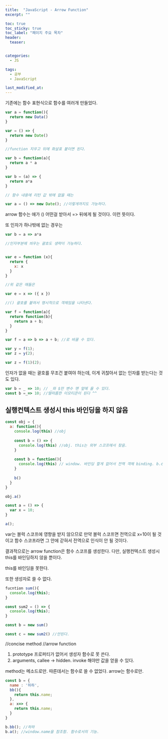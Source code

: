 ```yaml
---
title:  "JavaScript - Arrow Function"
excerpt: ""

toc: true
toc_sticky: true
toc_label: "페이지 주요 목차"
header:
  teaser: 


categories:
  - JS

tags:
  - 공부
  - JavaScript

last_modified_at: 
---
```


기존에는 함수 표현식으로 함수를 여러개 만들었다.

```javascript
var a = function(){
  return new Data()
}

var = () => {
  return new Date()
}

//function 지우고 뒤에 화살표 붙이면 된다.

var b = function(a){
  return a * a
}

var b = (a) => {
  return a*a
}

// 함수 내용에 리턴 값 밖에 없을 때는

var a = () => new Date(); //이렇게까지도 가능하다.
```

arrow 함수는 애가 () 어떤걸 받아서 => 뒤에게 될 것이다. 이런 뜻이다.

또 인자가 하나밖에 없는 경우는

```javascript
var b = a => a*a

//인자부분에 씌우는 괄호도 생략이 가능하다.
```


```javascript

var e = function (x){
  return {
    x: x
  }
}

//위 같은 애들은

var e = x => ({ x })

//() 괄호를 붙여서 명시적으로 객체임을 나타낸다.

var f = function(a){
  return function(b){
    return a + b;
  }
}

var f = a => b => a + b; //로 바꿀 수 있다.

var y = f(1);
var z = y(2);

var z = f(1)(2);
```

인자가 없을 때는 괄호를 무조건 붙여야 하는데, 이게 귀찮아서 없는 인자를 받는다는 것도 있다.

```javascript
var b = _ => 10; // _와 $만 변수 맨 앞에 올 수 있다.
const b =_=> 10; //떨떠름한 이모티콘이 된다 ^^
```

## 실행컨텍스트 생성시 this 바인딩을 하지 않음

```javascript
const obj = {
  a: function(){
    console.log(this) //obj
    
    const b = () => {
      console.log(this) //obj. this는 외부 스코프에서 찾음.
    }
    
    const b = function(){
      console.log(this) // window. 바인딩 할게 없어서 전역 객체 binding. b.call(this)를 해야 obj.
    }
    
    b()
  }
}

obj.a()
```

```javascript
const a = () => {
  var x = 10;
}

a();
```

var는 블럭 스코프에 영향을 받지 않으므로 만약 블럭 스코프면 전역으로 x=10이 될 것이고
함수 스코프라면 그 안에 갇혀서 전역으로 인식이 안 될 것이다.

결과적으로는 arrow function은 함수 스코프를 생성한다. 다만, 실행컨텍스트 생성시 this를 바인딩하지 않을 뿐이다.

this를 바인딩을 못한다.

또한 생성자로 쓸 수 없다.

```javascript
fucntion sum(){
  console.log(this);
}

const sum2 = () => {
  console.log(this);
}

const b = new sum()

const c = new sum2() //안된다.
```

//concise method
//arrow function

1. prototype 프로퍼티가 없어서 생성자 함수로 못 쓴다.
2. arguments, callee -> hidden. invoke 해야만 값을 얻을 수 있다.

method는 메소드로만. 따른데서는 함수로 쓸 수 없었다.
arrow는 함수로만.


```javascript
const b = {
  name : '하하',
  bb(){
    return this.name;
  },
  a: x=> {
    return this.name;
  }
}

b.bb(); //하하
b.a(); //window.name을 참조함. 함수로서의 기능.
```


